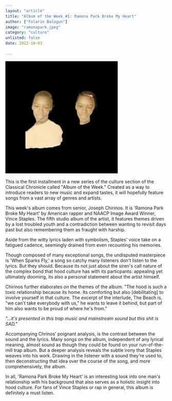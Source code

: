 ```yaml
---
layout: "article"
title: "Album of the Week #1: Ramona Park Broke My Heart"
author: ["Folarin Balogun"]
image: "ramonapark.jpeg"
category: "culture"
unlisted: false
date: 2022-10-03
 
---
```


![Album Image](/assets/images/ramonapark.jpeg)

This is the first installment in a new series of the culture section of the Classical Chronicle called "Album of the Week." Created as a way to introduce readers to new music and expand tastes, it will hopefully feature songs from a vast array of genres and artists. 

This week's album comes from senior, Joseph Chirinos. It is 'Ramona Park Broke My Heart' by American rapper and NAACP Image Award Winner, Vince Staples. The fifth studio album of the artist, it features themes driven by a lost troubled youth and a contradiction between wanting to revisit days past but also remembering them as fraught with harship.

Aside from the witty lyrics laden with symbolism, Staples' voice take on a fatigued cadence, seemingly drained from even recounting his memories. 

Though composed of many exceptional songs, the undisputed masterpiece is 'When Sparks Fly,' a song so catchy many listeners don't listen to the lyrics. But they should. Because its not just about the siren's call nature of the complex bond that hood culture has with its particpants: appealing yet ultimately dooming, its also a personal statement about the artist himself.

Chirinos further elaborates on the themes of the album. "The hood is such a toxic relationship because its home. Its comforting but also \[debilitating] to involve yourself in that culture. The excerpt of the interlude, The Beach is, "we can't take everybody with us," he wants to leave it behind, but part of him also wants to be proud of where he's from."

*"...it's presented in this trap music and mainstream sound but this shit is SAD."*

Accompanying Chrinos' poignant analysis, is the contrast between the sound and the lyrics. Many songs on the album, independent of any lyrical meaning, almost sound as though they could be found on your run-of-the-mill trap album. But a deeper analysis reveals the subtle irony that Staples weaves into his work. Drawing in the listener with a sound they're used to, then deconstructing that idea over the course of the song, and more comprehensively, the album.

In all, 'Ramona Park Broke My Heart' is an interesting look into one man's relationship with his background that also serves as a holistic insight into hood culture. For fans of Vince Staples or rap in general, this album is definitely a must listen.
